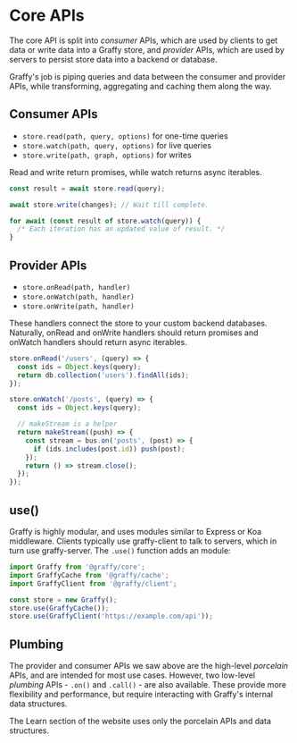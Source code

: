 # Core APIs

The core API is split into _consumer_ APIs, which are used by clients to get data or write data into a Graffy store, and _provider_ APIs, which are used by servers to persist store data into a backend or database.

Graffy's job is piping queries and data between the consumer and provider APIs, while transforming, aggregating and caching them along the way.

## Consumer APIs

- `store.read(path, query, options)` for one-time queries
- `store.watch(path, query, options)` for live queries
- `store.write(path, graph, options)` for writes

Read and write return promises, while watch returns async iterables.

```js
const result = await store.read(query);

await store.write(changes); // Wait till complete.

for await (const result of store.watch(query)) {
  /* Each iteration has an updated value of result. */
}
```

## Provider APIs

- `store.onRead(path, handler)`
- `store.onWatch(path, handler)`
- `store.onWrite(path, handler)`

These handlers connect the store to your custom backend databases. Naturally, onRead and onWrite handlers should return promises and onWatch handlers should return async iterables.

```js
store.onRead('/users', (query) => {
  const ids = Object.keys(query);
  return db.collection('users').findAll(ids);
});

store.onWatch('/posts', (query) => {
  const ids = Object.keys(query);

  // makeStream is a helper
  return makeStream((push) => {
    const stream = bus.on('posts', (post) => {
      if (ids.includes(post.id)) push(post);
    });
    return () => stream.close();
  });
});
```

## use()

Graffy is highly modular, and uses modules similar to Express or Koa middleware. Clients typically use graffy-client to talk to servers, which in turn use graffy-server. The `.use()` function adds an module:

```js
import Graffy from '@graffy/core';
import GraffyCache from '@graffy/cache';
import GraffyClient from '@graffy/client';

const store = new Graffy();
store.use(GraffyCache());
store.use(GraffyClient('https://example.com/api'));
```

## Plumbing

The provider and consumer APIs we saw above are the high-level _porcelain_ APIs, and are intended for most use cases. However, two low-level _plumbing_ APIs - `.on()` and `.call()` - are also available. These provide more flexibility and performance, but require interacting with Graffy's internal data structures.

The Learn section of the website uses only the porcelain APIs and data structures.
